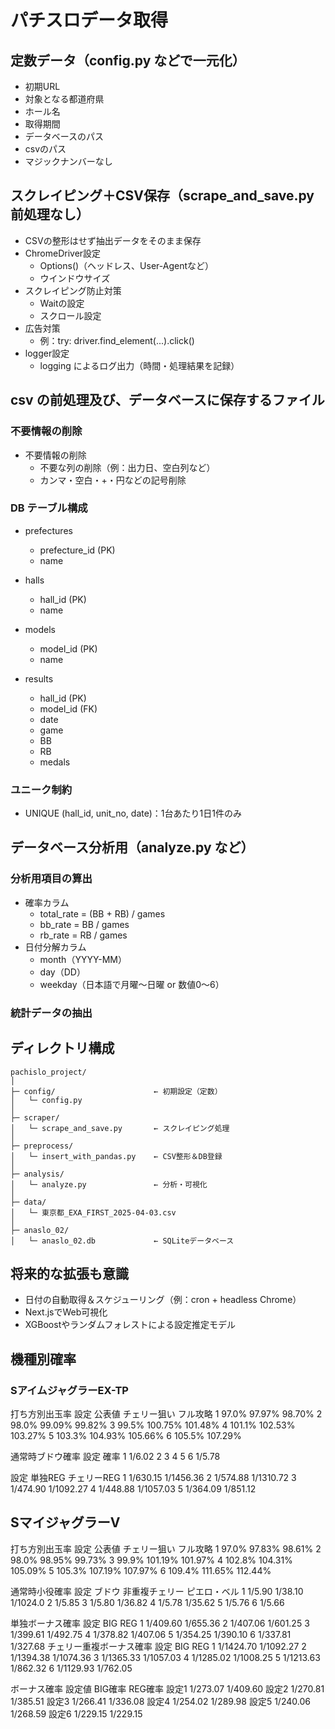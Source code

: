 # パチスロデータ取得

## 定数データ（config.py などで一元化）

- 初期URL
- 対象となる都道府県
- ホール名
- 取得期間
- データベースのパス
- csvのパス
- マジックナンバーなし

## スクレイピング＋CSV保存（scrape_and_save.py 前処理なし）

- CSVの整形はせず抽出データをそのまま保存
- ChromeDriver設定
    - Options()（ヘッドレス、User-Agentなど）
    - ウインドウサイズ
- スクレイピング防止対策
    - Waitの設定
    - スクロール設定
- 広告対策
    - 例：try: driver.find_element(...).click()
- logger設定
    - logging によるログ出力（時間・処理結果を記録）

## csv の前処理及び、データベースに保存するファイル

### 不要情報の削除

- 不要情報の削除
    - 不要な列の削除（例：出力日、空白列など）
    - カンマ・空白・+・円などの記号削除

### DB テーブル構成

- prefectures
    - prefecture_id (PK)
    - name

- halls
    - hall_id (PK)
    - name

- models
    - model_id (PK)
    - name

- results
    - hall_id (PK)
    - model_id (FK)
    - date
    - game
    - BB
    - RB
    - medals

### ユニーク制約

- UNIQUE (hall_id, unit_no, date)：1台あたり1日1件のみ

## データベース分析用（analyze.py など）

### 分析用項目の算出

- 確率カラム
    - total_rate = (BB + RB) / games
    - bb_rate = BB / games
    - rb_rate = RB / games
- 日付分解カラム
    - month（YYYY-MM）
    - day（DD）
    - weekday（日本語で月曜〜日曜 or 数値0〜6）

### 統計データの抽出

## ディレクトリ構成

```arduino
pachislo_project/
│
├─ config/                      ← 初期設定（定数）
│   └─ config.py
│
├─ scraper/
│   └─ scrape_and_save.py       ← スクレイピング処理
│
├─ preprocess/
│   └─ insert_with_pandas.py    ← CSV整形＆DB登録
│
├─ analysis/
│   └─ analyze.py               ← 分析・可視化
│
├─ data/
│   └─ 東京都_EXA_FIRST_2025-04-03.csv
│
├─ anaslo_02/
│   └─ anaslo_02.db             ← SQLiteデータベース

```

## 将来的な拡張も意識

- 日付の自動取得＆スケジューリング（例：cron + headless Chrome）
- Next.jsでWeb可視化
- XGBoostやランダムフォレストによる設定推定モデル


## 機種別確率

### SアイムジャグラーEX-TP

打ち方別出玉率
設定	公表値	チェリー狙い	フル攻略
1	97.0%	97.97%	98.70%
2	98.0%	99.09%	99.82%
3	99.5%	100.75%	101.48%
4	101.1%	102.53%	103.27%
5	103.3%	104.93%	105.66%
6	105.5%	107.29%

通常時ブドウ確率
設定	確率
1	1/6.02
2
3
4
5
6	1/5.78

設定 単独REG	チェリーREG
1	1/630.15	1/1456.36
2	1/574.88	1/1310.72
3	1/474.90	1/1092.27
4	1/448.88	1/1057.03
5	1/364.09	1/851.12


## SマイジャグラーV

打ち方別出玉率
設定	公表値	チェリー狙い	フル攻略
1	97.0%	97.83%	98.61%
2	98.0%	98.95%	99.73%
3	99.9%	101.19%	101.97%
4	102.8%	104.31%	105.09%
5	105.3%	107.19%	107.97%
6	109.4%	111.65%	112.44%


通常時小役確率
設定	ブドウ	非重複チェリー	ピエロ・ベル
1	1/5.90	1/38.10	1/1024.0
2	1/5.85
3	1/5.80	1/36.82
4	1/5.78	1/35.62
5	1/5.76
6	1/5.66

単独ボーナス確率
設定	BIG	REG
1	1/409.60	1/655.36
2	1/407.06	1/601.25
3	1/399.61	1/492.75
4	1/378.82	1/407.06
5	1/354.25	1/390.10
6	1/337.81	1/327.68
チェリー重複ボーナス確率
設定	BIG	REG
1	1/1424.70	1/1092.27
2	1/1394.38	1/1074.36
3	1/1365.33	1/1057.03
4	1/1285.02	1/1008.25
5	1/1213.63	1/862.32
6	1/1129.93	1/762.05

ボーナス確率
設定値	BIG確率	REG確率
設定1	1/273.07	1/409.60
設定2	1/270.81	1/385.51
設定3	1/266.41	1/336.08
設定4	1/254.02	1/289.98
設定5	1/240.06	1/268.59
設定6	1/229.15	1/229.15